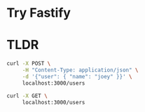 # Try Fastify

# TLDR

```bash
curl -X POST \
     -H "Content-Type: application/json" \
     -d '{"user": { "name": "joey" }}' \
     localhost:3000/users
```

```bash
curl -X GET \
     localhost:3000/users
```
